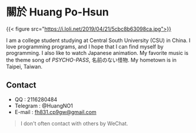 # 關於 Huang Po-Hsun


{{< figure src="https://i.loli.net/2019/04/21/5cbc8b63098ca.jpg">}}

I am a college student studying at Central South University (CSU) in China. 
I love programming programs, and I hope that I can find myself by programming. I also like to watch Japanese animation. 
My favorite music is the theme song of *PSYCHO-PASS*, 名前のない怪物. My hometown is in Taipei, Taiwan.

## Contact

- QQ : 2116280484
- Telegram : @HuangNO1
- E-mail : fh831.cp9gw@gmail.com


> I don't often contact with others by WeChat.
